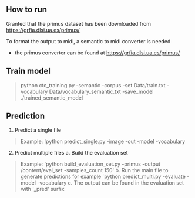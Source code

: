 ## How to run
Granted that the primus dataset has been downloaded from https://grfia.dlsi.ua.es/primus/

To format the output to midi, a semantic to midi converter is needed

- the primus converter can be found at https://grfia.dlsi.ua.es/primus/

## Train model

> python ctc_training.py -semantic -corpus <path to primus> -set Data/train.txt -vocabulary Data/vocabulary_semantic.txt  -save_model ./trained_semantic_model

## Prediction

1. Predict a single file
> Example: !python predict_single.py -image <path of the image file> -out <output location> -model <path of the model> -vocabulary <path to the vocabulary>


2. Predict multiple files
    a. Build the evaluation set
> Example: 'python build_evaluation_set.py -primus <path of primus dataset> -output /content/eval_set -samples_count 150' 
  b. Run the main file to generate predictions 
> for example `python predict_multi.py -evaluate <path of evaluation set> -model <path of the model> -vocabulary <path to the vocabulary>
  c. The output can be found in the evaluation set with '_pred' surfix